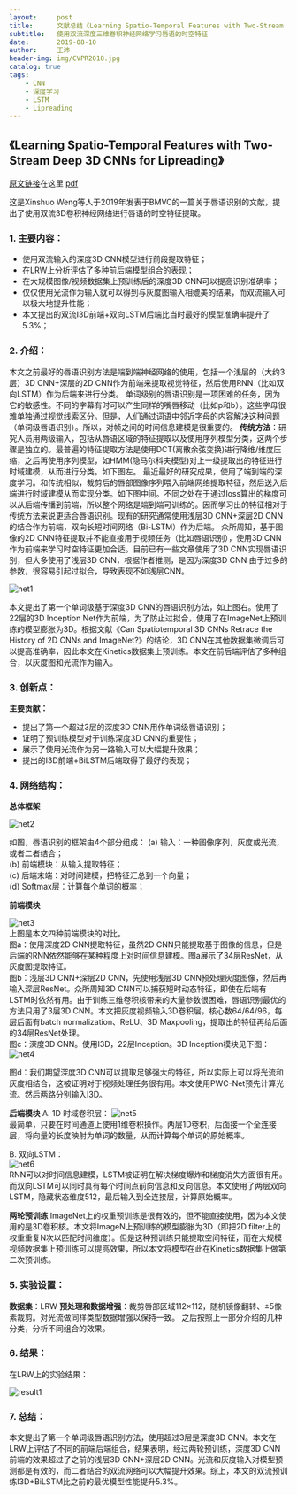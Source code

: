 ```yaml
---
layout:     post
title:      文献总结《Learning Spatio-Temporal Features with Two-Stream Deep 3D CNNs for Lipreading》
subtitle:   使用双流深度三维卷积神经网络学习唇语的时空特征
date:       2019-08-10
author:     王沛
header-img: img/CVPR2018.jpg
catalog: true
tags:
    - CNN
    - 深度学习
    - LSTM
    - Lipreading
---
```


## 《Learning Spatio-Temporal Features with Two-Stream Deep 3D CNNs for Lipreading》  

[原文链接](https://arxiv.org/abs/1905.02540)在这里 [pdf](https://arxiv.org/pdf/1905.02540)    


这是Xinshuo Weng等人于2019年发表于BMVC的一篇关于唇语识别的文献，提出了使用双流3D卷积神经网络进行唇语的时空特征提取。  

### 1.	主要内容： 
  - 使用双流输入的深度3D CNN模型进行前段提取特征；
  -	在LRW上分析评估了多种前后端模型组合的表现；
  - 在大规模图像/视频数据集上预训练后的深度3D CNN可以提高识别准确率；
  - 仅仅使用光流作为输入就可以得到与灰度图输入相媲美的结果，而双流输入可以极大地提升性能；
  - 本文提出的双流I3D前端+双向LSTM后端比当时最好的模型准确率提升了5.3%；


### 2.	介绍：  

  本文之前最好的唇语识别方法是端到端神经网络的使用，包括一个浅层的（大约3层）3D CNN+深层的2D CNN作为前端来提取视觉特征，然后使用RNN（比如双向LSTM）作为后端来进行分类。
  单词级别的唇语识别是一项困难的任务，因为它的敏感性。不同的字幕有时可以产生同样的嘴唇移动（比如p和b）。这些字母很难单独通过视觉线索区分。但是，人们通过词语中邻近字母的内容解决这种问题（单词级唇语识别）。所以，对帧之间的时间信息建模是很重要的。
  **传统方法**：研究人员用两级输入，包括从唇语区域的特征提取以及使用序列模型分类，这两个步骤是独立的。最普遍的特征提取方法是使用DCT(离散余弦变换)进行降维/维度压缩，之后再使用序列模型，如HMM(隐马尔科夫模型)对上一级提取出的特征进行时域建模，从而进行分类。如下图左。
  最近最好的研究成果，使用了端到端的深度学习。和传统相似，裁剪后的唇部图像序列喂入前端网络提取特征，然后送入后端进行时域建模从而实现分类。如下图中间。不同之处在于通过loss算出的梯度可以从后端传播到前端，所以整个网络是端到端可训练的。因而学习出的特征相对于传统方法来说更适合唇语识别。现有的研究通常使用浅层3D CNN+深层2D CNN的结合作为前端，双向长短时间网络（Bi-LSTM）作为后端。
  众所周知，基于图像的2D CNN特征提取并不能直接用于视频任务（比如唇语识别），使用3D CNN作为前端来学习时空特征更加合适。目前已有一些文章使用了3D CNN实现唇语识别，但大多使用了浅层3D CNN，根据作者推测，是因为深度3D CNN 由于过多的参数，很容易引起过拟合，导致表现不如浅层CNN。

  ![net1](/img/post6-net1.png)  

  本文提出了第一个单词级基于深度3D CNN的唇语识别方法，如上图右。使用了22层的3D Inception Net作为前端，为了防止过拟合，使用了在ImageNet上预训练的模型膨胀为3D。根据文献《Can Spatiotemporal 3D CNNs Retrace the History of 2D CNNs and ImageNet?》的结论，3D CNN在其他数据集微调后可以提高准确率，因此本文在Kinetics数据集上预训练。本文在前后端评估了多种组合，以灰度图和光流作为输入。



### 3. 创新点：  

**主要贡献：**
  - 提出了第一个超过3层的深度3D CNN用作单词级唇语识别；
  -	证明了预训练模型对于训练深度3D CNN的重要性；
  -	展示了使用光流作为另一路输入可以大幅提升效果；
  -	提出的I3D前端+BiLSTM后端取得了最好的表现；


### 4. 网络结构：  

**总体框架**  

![net2](/img/post6-net2.png)    

如图，唇语识别的框架由4个部分组成：
(a)	输入：一种图像序列，灰度或光流，或者二者结合；    
(b)	前端模块：从输入提取特征；  
(c)	后端末端：对时间建模，把特征汇总到一个向量；  
(d)	Softmax层：计算每个单词的概率；  

**前端模块**

![net3](/img/post6-net3.png)  
上图是本文四种前端模块的对比。  
图a：使用深度2D CNN提取特征，虽然2D CNN只能提取基于图像的信息，但是后端的RNN依然能够在某种程度上对时间信息建模。图a展示了34层ResNet，从灰度图提取特征。  
图b：浅层3D CNN+深层2D CNN，先使用浅层3D CNN预处理灰度图像，然后再输入深层ResNet。众所周知3D CNN可以捕获短时动态特征，即使在后端有LSTM时依然有用。由于训练三维卷积核带来的大量参数很困难，唇语识别最优的方法只用了3层3D CNN。本文把灰度视频输入3D卷积层，核心数64/64/96，每层后面有batch normalization、ReLU、3D Maxpooling，提取出的特征再给后面的34层ResNet处理。  
图c：深度3D CNN。使用I3D，22层Inception。3D Inception模块见下图：  
![net4](/img/post6-net4.png)    

图d：我们期望深度3D CNN可以提取足够强大的特征，所以实际上可以将光流和灰度相结合，这被证明对于视频处理任务很有用。本文使用PWC-Net预先计算光流。然后两路分别输入I3D。  

**后端模块**
A.	1D 时域卷积层：
![net5](/img/post6-net5.png)   
最简单，只要在时间通道上使用1维卷积操作。两层1D卷积，后面接一个全连接层，将向量的长度映射为单词的数量，从而计算每个单词的原始概率。

B.	双向LSTM：  
![net6](/img/post6-net6.png)    
RNN可以对时间信息建模，LSTM被证明在解决梯度爆炸和梯度消失方面很有用。而双向LSTM可以同时具有每个时间点前向信息和反向信息。本文使用了两层双向LSTM，隐藏状态维度512，最后输入到全连接层，计算原始概率。

**两轮预训练**
ImageNet上的权重预训练是很有效的，但不能直接使用，因为本文使用的是3D卷积核。本文将ImageN上预训练的模型膨胀为3D（即把2D filter上的权重重复N次以匹配时间维度）。但是这种预训练只能提取空间特征，而在大规模视频数据集上预训练可以提高效果，所以本文将模型在此在Kinetics数据集上做第二次预训练。



### 5. 实验设置：  

**数据集**：LRW
**预处理和数据增强**：裁剪唇部区域112×112，随机镜像翻转、±5像素裁剪。对光流做同样类型数据增强以保持一致。
之后按照上一部分介绍的几种分类，分析不同组合的效果。



### 6. 结果：  

在LRW上的实验结果：  

 ![result1](/img/post6-result1.png)  


### 7. 总结：   

 本文提出了第一个单词级唇语识别方法，使用超过3层是深度3D CNN。本文在LRW上评估了不同的前端后端组合，结果表明，经过两轮预训练，深度3D CNN前端的效果超过了之前的浅层3D CNN+深层2D CNN。光流和灰度输入对模型预测都是有效的，而二者结合的双流网络可以大幅提升效果。综上，本文的双流预训练I3D+BiLSTM比之前的最优模型性能提升5.3%。




